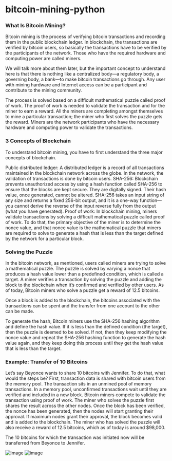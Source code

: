 # bitcoin-mining-python

<h3>What Is Bitcoin Mining? </h3>

Bitcoin mining is the process of verifying bitcoin transactions and recording them in the public blockchain ledger. In blockchain, the transactions are verified by bitcoin users, so basically the transactions have to be verified by the participants of the network. Those who have the required hardware and computing power are called miners.

We will talk more about them later, but the important concept to understand here is that there is nothing like a centralized body—a regulatory body, a governing body, a bank—to make bitcoin transactions go through. Any user with mining hardware and Internet access can be a participant and contribute to the mining community.

The process is solved based on a difficult mathematical puzzle called proof of work. The proof of work is needed to validate the transaction and for the miner to earn a reward. All the miners are completing amongst themselves to mine a particular transaction; the miner who first solves the puzzle gets the reward. Miners are the network participants who have the necessary hardware and computing power to validate the transactions.

<h3> 3 Concepts of Blockchain   </h3>

To understand bitcoin mining, you have to first understand the three major concepts of blockchain.

Public distributed ledger: A distributed ledger is a record of all transactions maintained in the blockchain network across the globe. In the network, the validation of transactions is done by bitcoin users.
SHA-256: Blockchain prevents unauthorized access by using a hash function called SHA-256 to ensure that the blocks are kept secure. They are digitally signed. Their hash value, once generated, cannot be altered. SHA-256 takes an input string of any size and returns a fixed 256-bit output, and it is a one-way function—you cannot derive the reverse of the input reverse fully from the output (what you have generated).
Proof of work: In blockchain mining, miners validate transactions by solving a difficult mathematical puzzle called proof of work. To do that, the primary objective of the miner is to determine the nonce value, and that nonce value is the mathematical puzzle that miners are required to solve to generate a hash that is less than the target defined by the network for a particular block.

<h3> Solving the Puzzle </h3>

In the bitcoin network, as mentioned, users called miners are trying to solve a mathematical puzzle. The puzzle is solved by varying a nonce that produces a hash value lower than a predefined condition, which is called a target. A miner verifies a transaction by solving the puzzle and adding the block to the blockchain when it’s confirmed and verified by other users. As of today, Bitcoin miners who solve a puzzle get a reward of 12.5 bitcoins.

Once a block is added to the blockchain, the bitcoins associated with the transactions can be spent and the transfer from one account to the other can be made.

To generate the hash, Bitcoin miners use the SHA-256 hashing algorithm and define the hash value. If it is less than the defined condition (the target), then the puzzle is deemed to be solved. If not, then they keep modifying the nonce value and repeat the SHA-256 hashing function to generate the hash value again, and they keep doing this process until they get the hash value that is less than the target.

<h3>Example: Transfer of 10 Bitcoins</h3>
Let’s say Beyonce wants to share 10 bitcoins with Jennifer. To do that, what would the steps be? First, transaction data is shared with bitcoin users from the memory pool. The transaction sits in an unmined pool of memory transactions. In a memory pool, unconfirmed transactions wait until they are verified and included in a new block. Bitcoin miners compete to validate the transaction using proof of work. The miner who solves the puzzle first shares the result across the other nodes. Once the block has been verified, the nonce has been generated, then the nodes will start granting their approval. If maximum nodes grant their approval, the block becomes valid and is added to the blockchain. The miner who has solved the puzzle will also receive a reward of 12.5 bitcoins, which as of today is around $98,000.

The 10 bitcoins for which the transaction was initiated now will be transferred from Beyonce to Jennifer.



![image](https://user-images.githubusercontent.com/48207530/114278025-686b0180-9a4b-11eb-82a7-b80be883a40f.png)
![image](https://user-images.githubusercontent.com/48207530/114278009-5ab57c00-9a4b-11eb-8fa3-1e3991343dcf.png)

